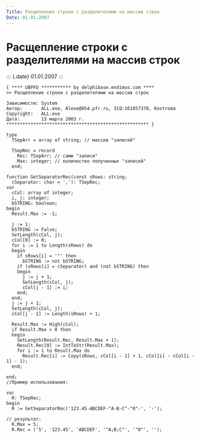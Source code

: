 ```yaml
---
Title: Расщепление строки с разделителями на массив строк
Date: 01.01.2007
---
```



Расщепление строки с разделителями на массив строк
==================================================

::: {.date}
01.01.2007
:::

    { **** UBPFD *********** by delphibase.endimus.com ****
    >> Расщепление строки с разделителями на массив строк
     
    Зависимости: System
    Автор:       ALL.exe, Alexe@054.pfr.ru, ICQ:161857370, Kostroma
    Copyright:   ALL.exe
    Дата:        13 марта 2003 г.
    ***************************************************** }
     
    type
      TSepArr = array of string; // массив "записей"
     
      TSepRec = record
        Rec: TSepArr; // сами "записи"
        Max: integer; // количество полученных "записей"
      end;
     
    function GetSeparatorRec(const sRows: string;
      cSeparator: char = ','): TSepRec;
    var
      cCol: array of integer;
      i, j: integer;
      bSTRING: boolean;
    begin
      Result.Max := -1;
     
      j := 1;
      bSTRING := False;
      SetLength(cCol, j);
      cCol[0] := 0;
      for i := 1 to Length(sRows) do
      begin
        if sRows[i] = '"' then
          bSTRING := not bSTRING;
        if (sRows[i] = cSeparator) and (not bSTRING) then
        begin
          j := j + 1;
          SetLength(cCol, j);
          cCol[j - 1] := i;
        end;
      end;
      j := j + 1;
      SetLength(cCol, j);
      cCol[j - 1] := Length(sRows) + 1;
     
      Result.Max := High(cCol);
      if Result.Max > 0 then
      begin
        SetLength(Result.Rec, Result.Max + 1);
        Result.Rec[0] := IntToStr(Result.Max);
        for i := 1 to Result.Max do
          Result.Rec[i] := Copy(sRows, cCol[i - 1] + 1, cCol[i] - cCol[i - 1] - 1);
      end;
     
    end;
    //Пример использования: 
     
    var
      R: TSepRec;
    begin
      R := GetSeparatorRec('123.45-ABCDEF-"A-B-C"-"0"-', '-');
     
    // результат:
      R.Max = 5;
      R.Rec = ('5', '123.45', 'ABCDEF', '"A;B;C"', '"0"', '');
